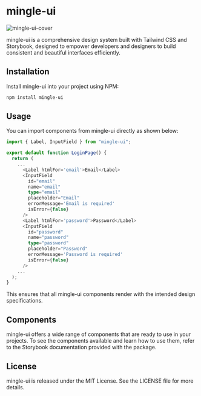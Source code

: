 # mingle-ui

![mingle-ui-cover](https://github.com/designsoo/mingle-ui/assets/77719310/935e2e54-8343-4b38-8d80-ae6c7cf4a263)

mingle-ui is a comprehensive design system built with Tailwind CSS and Storybook, designed to empower developers and designers to build consistent and beautiful interfaces efficiently.

## Installation

Install mingle-ui into your project using NPM:

```bash
npm install mingle-ui
```

## Usage

You can import components from mingle-ui directly as shown below:

```typescript
import { Label, InputField } from "mingle-ui";

export default function LoginPage() {
  return (
    ...
      <Label htmlFor='email'>Email</Label>
      <InputField
        id="email"
        name="email"
        type="email"
        placeholder="Email"
        errorMessage='Email is required'
        isError={false}
      />
      <Label htmlFor='password'>Password</Label>
      <InputField
        id="password"
        name="password"
        type="password"
        placeholder="Password"
        errorMessage='Password is required'
        isError={false}
      />
    ...
  );
}
```

This ensures that all mingle-ui components render with the intended design specifications.

## Components

mingle-ui offers a wide range of components that are ready to use in your projects. To see the components available and learn how to use them, refer to the Storybook documentation provided with the package.

## License

mingle-ui is released under the MIT License. See the LICENSE file for more details.
